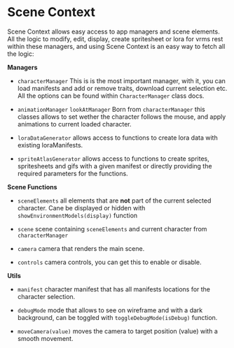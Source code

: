 # Scene Context

Scene Context allows easy access to app managers and scene elements. All the logic to modify, edit, display, create spritesheet or lora for vrms rest within these managers, and using Scene Context is an easy way to fetch all the logic:


**Managers**

- `characterManager` This is is the most important manager, with it, you can load manifests and add or remove traits, download current selection etc. All the options can be found within `CharacterManager` class docs.

- `animationManager` `lookAtManager` Born from `characterManager` this classes allows to set wether the character follows the mouse, and apply animations to current loaded character.

- `loraDataGenerator` allows access to functions to create lora data with existing loraManifests.

- `spriteAtlasGenerator` allows access to functions to create sprites, spritesheets and gifs with a given manifest or directly providing the required parameters for the functions.


**Scene Functions**

- `sceneElements` all elements that are **not** part of the current selected character. Cane be displayed or hidden with `showEnvironmentModels(display)` function

- `scene` scene containing `sceneElements` and current character from `characterManager`

- `camera` camera that renders the main scene.

- `controls` camera controls, you can get this to enable or disable.


**Utils**

- `manifest` character manifest that has all manifests locations for the character selection.

- `debugMode` mode that allows to see on wireframe and with a dark background, can be toggled with `toggleDebugMode(isDebug)` function.

- `moveCamera(value)` moves the camera to target position (value) with a smooth movement.